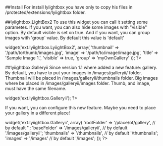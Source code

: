 ##Install
For install lyiightbox you have only to copy his files in /protected/extensions/lyiightbox folder.

##lyiightbox.LightBox2
To use this widget you can call it setting some parametes. If you want, you can also hide some images with "visible" option. By default visible is set on true. And if you want, you can group images with 'group' value. By default this value is 'default'
<?php
            $this->widget('ext.lyiightbox.LyiightBox2', array(
                'thumbnail' => '/path/to/thumb/images.jpg',
                'image' => '/path/to/image/image.jpg',
                'title' => 'Sample Image 1.',
		'visible' => true,
		'group' => 'myOwnGallery'
            ));
?>

##lyiightbox.Galleryii
Since version 1.1 where added a new feature: gallery. By default, you have to put your images in /images/galleryii/ folder. Thumbnail will be placed in /images/galleryii/thumbnails folder. Big images where be placed in /images/galleryii/images folder. Thumb, and image, must have the same filename.
<?php
	$this->widget('ext.lyiightbox.Galleryii');
?>

If you want, you can configure this new feature. Maybe you need to place your gallery in a different place!
<?php
	$this->widget('ext.lyiightbox.Galleryii', array(
		'rootFolder' => '/place/of/gallery', // by default '';
		'baseFolder' => '/images/galleryii', // by default '/images/galleryii';
		'thumbnails' => '/thumbnails',	     // by default '/thumbnails';
		'images' => '/images'		     // by default '/images';
	));
?>